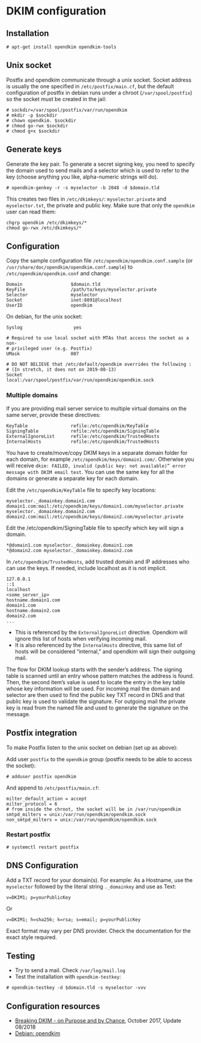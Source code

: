 # DKIM configuration

## Installation

    # apt-get install opendkim opendkim-tools

## Unix socket

Postfix and opendkim communicate through a unix socket. Socket address is usually the one specified in `/etc/postfix/main.cf`, but the default configuration of postfix in debian runs under a chroot (`/var/spool/postfix`) so the socket must be created in the jail:

```text
# sockdir=/var/spool/postfix/var/run/opendkim
# mkdir -p $sockdir
# chown opendkim. $sockdir
# chmod go-rwx $sockdir
# chmod g+x $sockdir
```

## Generate keys

Generate the key pair. To generate a secret signing key, you need to specify the domain used to send mails and a selector which is used to refer to the key (choose anything you like, alpha-numeric strings will do).

```text
# opendkim-genkey -r -s myselector -b 2048 -d $domain.tld
```

This creates two files in `/etc/dkimkeys/`: `myselector.private` and `myselector.txt`, the private and public key. Make sure that only the `opendkim` user can read them:

    chgrp opendkim /etc/dkimkeys/*
    chmod go-rwx /etc/dkimkeys/*

## Configuration

Copy the sample configuration file `/etc/opendkim/opendkim.conf.sample` (or `/usr/share/doc/opendkim/opendkim.conf.sample`) to `/etc/opendkim/opendkim.conf` and change:

```text
Domain                  $domain.tld
KeyFile                 /path/to/keys/myselector.private
Selector                myselector
Socket                  inet:8891@localhost
UserID                  opendkim
```

On debian, for the unix socket:

```text
Syslog                   yes

# Required to use local socket with MTAs that access the socket as a non-
# privileged user (e.g. Postfix)
UMask                   007

# DO NOT BELIEVE that /etc/default/opendkim overrides the following :
# (In stretch, it does not on 2019-08-13)
Socket                  local:/var/spool/postfix/var/run/opendkim/opendkim.sock
```

### Multiple domains

If you are providing mail server service to multiple virtual domains on the same server, provide these directives:

```text
KeyTable                refile:/etc/opendkim/KeyTable
SigningTable            refile:/etc/opendkim/SigningTable
ExternalIgnoreList      refile:/etc/opendkim/TrustedHosts
InternalHosts           refile:/etc/opendkim/TrustedHosts
```

You have to create/move/copy DKIM keys in a separate domain folder for each domain, for example 
`/etc/opendkim/keys/domain1.com/`.  Otherwise you will receive 
`dkim: FAILED, invalid (public key: not available)” error message with DKIM email test`. You can use the same key 
for all the domains or generate a separate key for each domain. 

Edit the `/etc/opendkim/KeyTable` file to specify key locations:

```text
myselector._domainkey.domain1.com domain1.com:mail:/etc/opendkim/keys/domain1.com/myselector.private
myselector._domainkey.domain2.com domain2.com:mail:/etc/opendkim/keys/domain2.com/myselector.private
```
    
Edit the /etc/opendkim/SigningTable file to specify which key will sign a domain.

```text
*@domain1.com myselector._domainkey.domain1.com
*@domain2.com myselector._domainkey.domain2.com
```

In `/etc/opendkim/TrustedHosts`, add trusted domain and IP addresses who can use the keys. If needed, include localhost as it is not implicit.

```text
127.0.0.1
::1
localhost
<some_server_ip>
hostname.domain1.com
domain1.com
hostname.domain2.com
domain2.com
...
```

* This is referenced by the `ExternalIgnoreList` directive. Opendkim will ignore this list of hosts when verifying incoming mail.
* It is also referenced by the `InternalHosts` directive, this same list of hosts will be considered “internal,” and opendkim will sign their outgoing mail.

The flow for DKIM lookup starts with the sender’s address. The signing table is scanned until an entry whose pattern matches the address is found. Then, the second item’s value is used to locate the entry in the key table whose key information will be used. For incoming mail the domain and selector are then used to find the public key TXT record in DNS and that public key is used to validate the signature. For outgoing mail the private key is read from the named file and used to generate the signature on the message.

## Postfix integration

To make Postfix listen to the unix socket on debian (set up as above):

Add user `postfix` to the `opendkim` group (postfix needs to be able to access the socket):

```text
# adduser postfix opendkim
```

And append to `/etc/postfix/main.cf`:

```text
milter_default_action = accept
milter_protocol = 6
# from inside the chroot, the socket will be in /var/run/opendkim 
smtpd_milters = unix:/var/run/opendkim/opendkim.sock
non_smtpd_milters = unix:/var/run/opendkim/opendkim.sock
```

### Restart postfix

    # systemctl restart postfix

## DNS Configuration

Add a TXT record for your domain(s). For example: As a Hostname, use the `myselector` followed by the literal string `._domainkey` and use as Text: 

    v=DKIM1; p=yourPublicKey

Or

    v=DKIM1; h=sha256; k=rsa; s=email; p=yourPublicKey

Exact format may vary per DNS provider. Check the documentation for the exact style required.

## Testing

* Try to send a mail. Check `/var/log/mail.log`
* Test the installation with `opendkim-testkey`: 

```text
# opendkim-testkey -d $domain.tld -s myselector -vvv
```

## Configuration resources

* [Breaking DKIM - on Purpose and by Chance](https://noxxi.de/research/breaking-dkim-on-purpose-and-by-chance.html), October 2017, Update 08/2018
* [Debian: opendkim](https://wiki.debian.org/opendkim)

